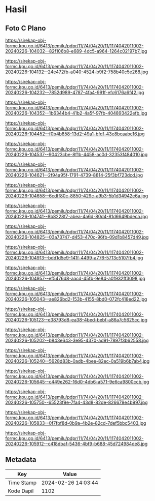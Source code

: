 # Hasil

## Foto C Plano

https://sirekap-obj-formc.kpu.go.id/6413/pemilu/pdpr/11/74/04/20/11/1174042011002-20240226-104032--82f106b8-e689-4dc5-a964-1264c02197b7.jpg

https://sirekap-obj-formc.kpu.go.id/6413/pemilu/pdpr/11/74/04/20/11/1174042011002-20240226-104132--24e472fb-a040-4524-b9f2-758b40c5e268.jpg

https://sirekap-obj-formc.kpu.go.id/6413/pemilu/pdpr/11/74/04/20/11/1174042011002-20240226-104232--7852d989-4787-4fa4-991f-efc6176a6f42.jpg

https://sirekap-obj-formc.kpu.go.id/6413/pemilu/pdpr/11/74/04/20/11/1174042011002-20240226-104352--1b6344b4-41b2-4a5f-97fb-404893422efb.jpg

https://sirekap-obj-formc.kpu.go.id/6413/pemilu/pdpr/11/74/04/20/11/1174042011002-20240226-104452--f0b4b858-13d2-49a1-bfdf-43e8bcaabc16.jpg

https://sirekap-obj-formc.kpu.go.id/6413/pemilu/pdpr/11/74/04/20/11/1174042011002-20240226-104537--90423cbe-8f1b-4458-ac0d-32353f484010.jpg

https://sirekap-obj-formc.kpu.go.id/6413/pemilu/pdpr/11/74/04/20/11/1174042011002-20240226-104621--2f94a95f-1791-4739-8814-25f3bf723dcd.jpg

https://sirekap-obj-formc.kpu.go.id/6413/pemilu/pdpr/11/74/04/20/11/1174042011002-20240226-104658--6cdff80c-8850-429c-a9b3-5b1d34942e6a.jpg

https://sirekap-obj-formc.kpu.go.id/6413/pemilu/pdpr/11/74/04/20/11/1174042011002-20240226-104741--8b8228f7-abea-4a6d-80d4-81d6649bdeca.jpg

https://sirekap-obj-formc.kpu.go.id/6413/pemilu/pdpr/11/74/04/20/11/1174042011002-20240226-104825--03a73747-d453-470c-96fb-09d1b8457d49.jpg

https://sirekap-obj-formc.kpu.go.id/6413/pemilu/pdpr/11/74/04/20/11/1174042011002-20240226-104913--bdd1d5e9-141f-4499-a776-5713c5107fb4.jpg

https://sirekap-obj-formc.kpu.go.id/6413/pemilu/pdpr/11/74/04/20/11/1174042011002-20240226-104957--ef5476d8-aacd-45fb-9e84-a0f932ff3098.jpg

https://sirekap-obj-formc.kpu.go.id/6413/pemilu/pdpr/11/74/04/20/11/1174042011002-20240226-105043--ae826bd2-153b-4155-8bd0-072fc418ed22.jpg

https://sirekap-obj-formc.kpu.go.id/6413/pemilu/pdpr/11/74/04/20/11/1174042011002-20240226-105123--e38793d8-ea38-4bed-bebf-a86a7c5625cc.jpg

https://sirekap-obj-formc.kpu.go.id/6413/pemilu/pdpr/11/74/04/20/11/1174042011002-20240226-105202--b843e643-3e95-4370-ad91-7897f3b62558.jpg

https://sirekap-obj-formc.kpu.go.id/6413/pemilu/pdpr/11/74/04/20/11/1174042011002-20240226-105240--5628d83b-0adb-4bee-82ec-0a519b6b7ab4.jpg

https://sirekap-obj-formc.kpu.go.id/6413/pemilu/pdpr/11/74/04/20/11/1174042011002-20240226-105645--c449e262-16d0-4db6-a571-9e6ca9800ccb.jpg

https://sirekap-obj-formc.kpu.go.id/6413/pemilu/pdpr/11/74/04/20/11/1174042011002-20240226-105750--65523f9e-7fa4-43d8-82de-826679e4b997.jpg

https://sirekap-obj-formc.kpu.go.id/6413/pemilu/pdpr/11/74/04/20/11/1174042011002-20240226-105833--0f7fbf8d-0b9a-4b2e-82cd-7def5bbc5403.jpg

https://sirekap-obj-formc.kpu.go.id/6413/pemilu/pdpr/11/74/04/20/11/1174042011002-20240226-105912--c418dbaf-5436-4bf9-b688-45d724984de8.jpg


## Metadata

| Key        | Value               |
| ---------- | ------------------- |
| Time Stamp | 2024-02-26 14:03:44 |
| Kode Dapil | 1102                |



